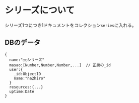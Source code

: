 # シリーズについて
シリーズ1つにつき1ドキュメントをコレクション`series`に入れる。

## DBのデータ
    {
      name:"○○シリーズ"
      masao:[Number,Number,Number,...]	// 正男の_id
      user:{
        _id:ObjectID
        name:"na2hiro"
      }
      resources:{...}
      uptime:Date
    }
